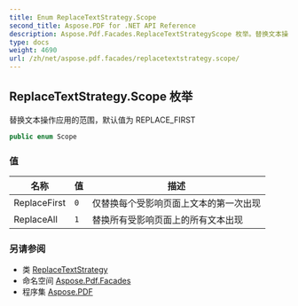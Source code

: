 ```yaml
---
title: Enum ReplaceTextStrategy.Scope
second_title: Aspose.PDF for .NET API Reference
description: Aspose.Pdf.Facades.ReplaceTextStrategyScope 枚举。替换文本操作应用的范围，默认值为 REPLACE_FIRST
type: docs
weight: 4690
url: /zh/net/aspose.pdf.facades/replacetextstrategy.scope/
---
```

## ReplaceTextStrategy.Scope 枚举

替换文本操作应用的范围，默认值为 REPLACE_FIRST

```csharp
public enum Scope
```

### 值

| 名称 | 值 | 描述 |
| --- | --- | --- |
| ReplaceFirst | `0` | 仅替换每个受影响页面上文本的第一次出现 |
| ReplaceAll | `1` | 替换所有受影响页面上的所有文本出现 |

### 另请参阅

* 类 [ReplaceTextStrategy](../replacetextstrategy/)
* 命名空间 [Aspose.Pdf.Facades](../../aspose.pdf.facades/)
* 程序集 [Aspose.PDF](../../)